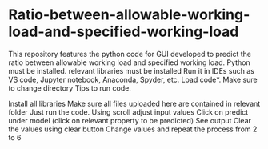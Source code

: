 # Ratio-between-allowable-working-load-and-specified-working-load

This repository features the python code for GUI developed to predict the ratio between allowable working load and specified working load. 
Python must be installed.
relevant libraries must be installed
Run it in IDEs such as VS code, Jupyter notebook, Anaconda, Spyder, etc.
Load code*.
Make sure to change directory
Tips to run code.

Install all libraries
Make sure all files uploaded here are contained in relevant folder
Just run the code.
Using scroll adjust input values
Click on predict under model (click on relevant property to be predicted)
See output
Clear the values using clear button
Change values and repeat the process from 2 to 6
